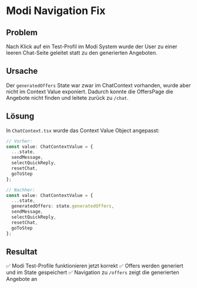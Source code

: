 # Modi Navigation Fix

## Problem
Nach Klick auf ein Test-Profil im Modi System wurde der User zu einer leeren Chat-Seite geleitet statt zu den generierten Angeboten.

## Ursache
Der `generatedOffers` State war zwar im ChatContext vorhanden, wurde aber nicht im Context Value exponiert. Dadurch konnte die OffersPage die Angebote nicht finden und leitete zurück zu `/chat`.

## Lösung
In `ChatContext.tsx` wurde das Context Value Object angepasst:

```typescript
// Vorher:
const value: ChatContextValue = {
  ...state,
  sendMessage,
  selectQuickReply,
  resetChat,
  goToStep
};

// Nachher:
const value: ChatContextValue = {
  ...state,
  generatedOffers: state.generatedOffers,
  sendMessage,
  selectQuickReply,
  resetChat,
  goToStep
};
```

## Resultat
✅ Modi Test-Profile funktionieren jetzt korrekt
✅ Offers werden generiert und im State gespeichert
✅ Navigation zu `/offers` zeigt die generierten Angebote an